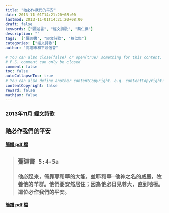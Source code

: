```yaml
---
title: "祂必作我們的平安"
date: 2013-11-01T14:21:20+08:00
lastmod: 2013-11-01T14:21:20+08:00
draft: false
keywords: ["彌迦書", "經文詩歌", "蔡仁傑"]
description: ""
tags:  ["彌迦書", "經文詩歌", "蔡仁傑"]
categories: ["經文詩歌"]
author: "高雄市和平浸信會"

# You can also close(false) or open(true) something for this content.
# P.S. comment can only be closed
comment: false
toc: false
autoCollapseToc: true
# You can also define another contentCopyright. e.g. contentCopyright: "This is another copyright."
contentCopyright: false
reward: false
mathjax: false
---
```


### 2013年11月 經文詩歌

## `祂必作我們的平安`

#### [簡譜 pdf 檔](/pdf-h/h201311.pdf "祂必作我們的平安")

> ## `彌迦書 5:4-5a`
> 
> ### 他必起來，倚靠耶和華的大能，並耶和華─他神之名的威嚴，牧養他的羊群。他們要安然居住；因為他必日見尊大，直到地極。這位必作我們的平安。

#### [簡譜 pdf 檔](/pdf-h/h201311.pdf "祂必作我們的平安")